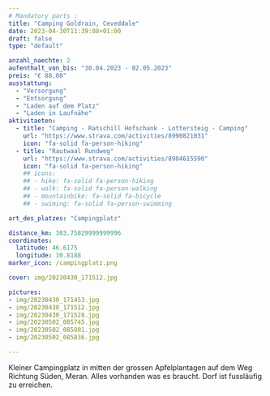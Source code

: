 ```yaml
---
# Mandatory parts :
title: "Camping Goldrain, Ceveddale"
date: 2023-04-30T11:39:08+01:00
draft: false
type: "default"

anzahl_naechte: 2
aufenthalt_von_bis: "30.04.2023 - 02.05.2023"
preis: "€ 88.00"
ausstattung:
  - "Versorgung"
  - "Entsorgung"
  - "Laden auf dem Platz"
  - "Laden in Laufnähe"
aktivitaeten:
  - title: "Camping - Ratschill Hofschank - Lottersteig - Camping"
    url: "https://www.strava.com/activities/8990821031"
    icon: "fa-solid fa-person-hiking"
  - title: "Rautwaal Rundweg"
    url: "https://www.strava.com/activities/8984615590"
    icon: "fa-solid fa-person-hiking"
    ## icons:
    ## - hike: fa-solid fa-person-hiking
    ## - walk: fa-solid fa-person-walking
    ## - mountainbike: fa-solid fa-bicycle
    ## - swiming: fa-solid fa-person-swimming

art_des_platzes: "Campingplatz"

distance_km: 303.75829999999996
coordinates:
  latitude: 46.6175
  longitude: 10.8188
marker_icon: /campingplatz.png

cover: img/20230430_171512.jpg

pictures: 
- img/20230430_171453.jpg
- img/20230430_171512.jpg
- img/20230430_171528.jpg
- img/20230502_085745.jpg
- img/20230502_085801.jpg
- img/20230502_085836.jpg

---
```

Kleiner Campingplatz in mitten der grossen Apfelplantagen auf dem Weg Richtung Süden, Meran. Alles vorhanden was es braucht. Dorf ist fussläufig zu erreichen.